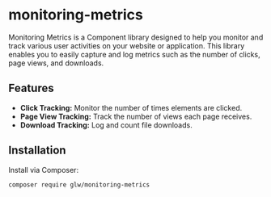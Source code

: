 # monitoring-metrics

Monitoring Metrics is a Component library designed to help you monitor and track various user activities on your website or application. This library enables you to easily capture and log metrics such as the number of clicks, page views, and downloads. 

## Features

- **Click Tracking:** Monitor the number of times elements are clicked.
- **Page View Tracking:** Track the number of views each page receives.
- **Download Tracking:** Log and count file downloads.

## Installation

Install via Composer:

```bash
composer require glw/monitoring-metrics
